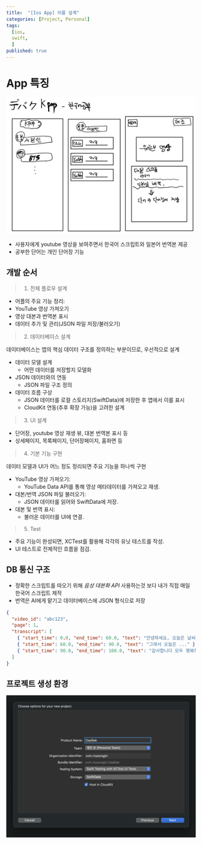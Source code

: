 ```yaml
---
title:  "[Ios App] 어플 설계"
categories: [Project, Personal]
tags:
  [ios,
  swift,
  ] 
published: true
---
```


# App 특징 
![alt text](/assets/img/plan.png)

* 사용자에게 youtube 영상을 보여주면서 한국어 스크립트와 일본어 번역본 제공
* 공부한 단어는 개인 단어장 기능 

## 개발 순서

> 1. 전체 플로우 설계

* 어플의 주요 기능 정리:
* YouTube 영상 가져오기
* 영상 대본과 번역본 표시
* 데이터 추가 및 관리(JSON 파일 저장/불러오기)

> 2. 데이터베이스 설계

데이터베이스는 앱의 핵심 데이터 구조를 정의하는 부분이므로, 우선적으로 설계
* 데이터 모델 설계
    * 어떤 데이터를 저장할지 모델화
* JSON 데이터와의 연동
    * JSON 파일 구조 정의
* 데이터 흐름 구상
    * JSON 데이터를 로컬 스토리지(SwiftData)에 저장한 후 앱에서 이를 표시
     * CloudKit 연동(추후 확장 가능)을 고려한 설계

> 3. UI 설계
* 단어장, youtube 영상 재생 뷰, 대본 번역본 표시 등
* 상세페이지, 목록페이지, 단어장페이지, 홈화면 등

> 4. 기본 기능 구현

데이터 모델과 UI가 어느 정도 정리되면 주요 기능을 하나씩 구현

* YouTube 영상 가져오기:
    * YouTube Data API를 통해 영상 메타데이터를 가져오고 재생.
* 대본/번역 JSON 파일 불러오기:
    * JSON 데이터를 읽어와 SwiftData에 저장.
* 대본 및 번역 표시:
    * 불러온 데이터를 UI에 연결.

> 5. Test
* 주요 기능이 완성되면, XCTest를 활용해 각각의 유닛 테스트를 작성.
* UI 테스트로 전체적인 흐름을 점검.

## DB 통신 구조 
* 정확한 스크립트를 따오기 위해 *음성 대본화 API* 사용하는것 보다 내가 직접 매일 한국어 스크립트 제작
* 번역은 AI에게 맡기고 데이터베이스에 JSON 형식으로 저장

```json
{
  "video_id": "abc123",
  "page": 1,
  "transcript": [
    { "start_time": 0.0, "end_time": 60.0, "text": "안녕하세요, 오늘은 날씨가 ..." }
    { "start_time": 60.0, "end_time": 90.0, "text": "그래서 오늘은 ..." }
    { "start_time": 90.0, "end_time": 100.0, "text": "감사합니다 모두 행복하세요..." }
  ]
}
```

## 프로젝트 생성 환경
![1](/assets/img/스크린샷%202025-01-12%20오후%204.31.41.png)